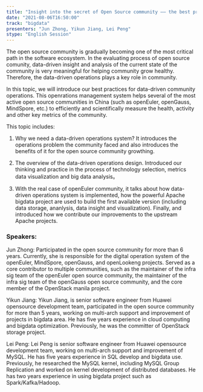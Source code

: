 ```yaml
---
title: "Insight into the secret of Open Source community —— the best practise for data-driven community operations"
date: "2021-08-06T16:50:00" 
track: "bigdata"
presenters: "Jun Zhong, Yikun Jiang, Lei Peng"
stype: "English Session"
---
```

The open source community is gradually becoming one of the most critical path in the software ecosystem. In the evaluating process of open source comunity, data-driven insight and analysis of the current state of the community is very meaningful for helping community grow healthy. Therefore, the data-driven operations plays a key role in community.
 

 In this topic, we will introduce our best practices for data-driven community operations. This openrations management system helps several of the most active open source communities in China (such as openEuler, openGauss, MindSpore, etc.) to efficiently and scientifically measure the health, activity and other key metrics of the community.
 

 This topic includes:
 1. Why we need a data-driven operations system? It introduces the operations problem the community faced and also introduces the benefits of it for the open source community growthing.
 

 2. The overview of the data-driven operations design. Introduced our thinking and practice in the process of technology selection, metrics data visualization and big data analysis。
 

 3. With the real case of openEuler community, it talks about how data-driven operations system is implemented, how the powerful Apache bigdata project are used to build the first available version (including data storage, ananlysis, data insight and visualization). Finally, and introduced how we contribute our improvements to the upstream Apache projects.
 ### Speakers: 
 Jun Zhong: Participated in the open source community for more than 6 years. Currently, she is responsible for the digital operation system of the openEuler, MindSpore, openGauss, and openLookeng projects. Served as a core contributor to multiple communities, such as the maintainer of the infra sig team of the openEuler open source community, the maintainer of the infra sig team of the openGauss open source community, and the core member of the OpenStack manila project.

Yikun Jiang: Yikun Jiang, is senior software engineer from Huawei opensource development team, participated in the open source community for more than 5 years, working on multi-arch support and improvement of projects in bigdata area. He has five years experience in cloud computing and bigdata optimization. Previously, he was the committer of OpenStack storage project.

Lei Peng: Lei Peng is senior software engineer from Huawei opensource development team, working on multi-arch support and improvement of MySQL. He has five years experience in SQL develop and bigdata use. Previously, he researched the MySQL kernel, including MySQL Group Replication and worked on kernel development of distributed databases. He has two years experience in using bigdata project such as Spark/Kafka/Hadoop.